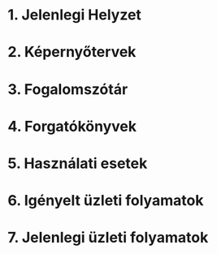 # 1. Jelenlegi Helyzet

# 2. Képernyőtervek

# 3. Fogalomszótár

# 4. Forgatókönyvek

# 5. Használati esetek

# 6. Igényelt üzleti folyamatok

# 7. Jelenlegi üzleti folyamatok
